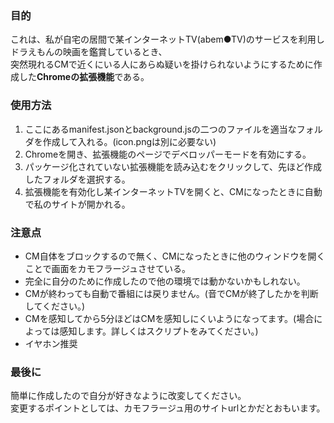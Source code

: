 ### 目的  
これは、私が自宅の居間で某インターネットTV(abem●TV)のサービスを利用しドラえもんの映画を鑑賞しているとき、  
突然現れるCMで近くにいる人にあらぬ疑いを掛けられないようにするために作成した**Chromeの拡張機能**である。  

### 使用方法  
1. ここにあるmanifest.jsonとbackground.jsの二つのファイルを適当なフォルダを作成して入れる。(icon.pngは別に必要ない)  
2. Chromeを開き、拡張機能のページでデベロッパーモードを有効にする。  
3. パッケージ化されていない拡張機能を読み込むをクリックして、先ほど作成したフォルダを選択する。  
4. 拡張機能を有効化し某インターネットTVを開くと、CMになったときに自動で私のサイトが開かれる。  

### 注意点  
- CM自体をブロックするので無く、CMになったときに他のウィンドウを開くことで画面をカモフラージュさせている。  
- 完全に自分のために作成したので他の環境では動かないかもしれない。  
- CMが終わっても自動で番組には戻りません。(音でCMが終了したかを判断してください。)  
- CMを感知してから5分ほどはCMを感知しにくいようになってます。(場合によっては感知します。詳しくはスクリプトをみてください。)  
- イヤホン推奨  

### 最後に  
簡単に作成したので自分が好きなように改変してください。  
変更するポイントとしては、カモフラージュ用のサイトurlとかだとおもいます。

